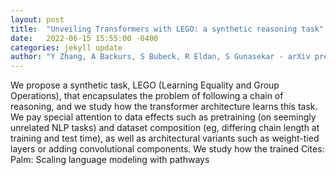 ```yaml
---
layout: post
title:  "Unveiling Transformers with LEGO: a synthetic reasoning task"
date:   2022-06-15 15:55:00 -0400
categories: jekyll update
author: "Y Zhang, A Backurs, S Bubeck, R Eldan, S Gunasekar - arXiv preprint arXiv , 2022"
---
```

We propose a synthetic task, LEGO (Learning Equality and Group Operations), that encapsulates the problem of following a chain of reasoning, and we study how the transformer architecture learns this task. We pay special attention to data effects such as pretraining (on seemingly unrelated NLP tasks) and dataset composition (eg, differing chain length at training and test time), as well as architectural variants such as weight-tied layers or adding convolutional components. We study how the trained  Cites: Palm: Scaling language modeling with pathways